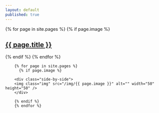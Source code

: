 ```yaml
---
layout: default
published: true
---
```

<p>
  {% for page in site.pages %}
          {% if page.image %}
          <div class="home-columns"><h2 class="index-titles"><a class="page-link" href="{{ page.url | prepend: site.baseurl }}">{{ page.title }}</a></h2>
            <img class="img" src="/img/{{ page.image }}" alt="" /></div>
          {% endif %}
        {% endfor %}  
        
        {% for page in site.pages %}
          {% if page.image %}
        
        <div class="side-by-side">
        <img class="img" src="/img/{{ page.image }}" alt="" width="50" height="50" />
        </div>
        
        {% endif %}
        {% endfor %}  
  </p>
